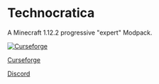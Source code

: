 # Technocratica
A Minecraft 1.12.2 progressive "expert" Modpack.

[![Curseforge](http://cf.way2muchnoise.eu/full_technocratica_downloads.svg)](https://minecraft.curseforge.com/projects/technocratica)

[Curseforge](https://minecraft.curseforge.com/projects/technocratica/)

[Discord](https://discordapp.com/invite/hsae7DJ)
